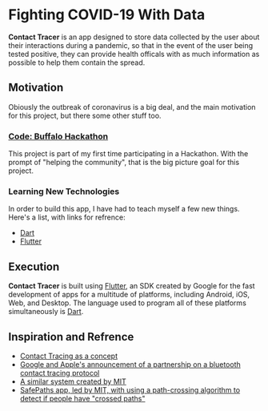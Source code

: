 # Fighting COVID-19 With Data
**Contact Tracer** is an app designed to store data collected by the user about their interactions during a pandemic, so that in the event of the user being tested positive, they can provide health officals with as much information as possible to help them contain the spread.
## Motivation
Obiously the outbreak of coronavirus is a big deal, and the main motivation for this project, but there some other stuff too.
### [Code: Buffalo Hackathon]([https://www.43north.org/code-buffalo/](https://www.43north.org/code-buffalo/))
This project is part of my first time participating in a Hackathon. With the prompt of "helping the community", that is the big picture goal for this project.
### Learning New Technologies
In order to build this app, I have had to teach myself a few new things. Here's a list, with links for refrence:
- [Dart](dart.dev)
- [Flutter](flutter.dev)
## Execution
**Contact Tracer** is built using [Flutter](flutter.dev), an SDK created by Google for the fast development of apps for a multitude of platforms, including Android, iOS, Web, and Desktop. The language used to program all of these platforms simultaneously is [Dart](dart.dev).
## Inspiration and Refrence
- [Contact Tracing as a concept](https://en.wikipedia.org/wiki/Contact_tracing)
- [Google and Apple's announcement of a partnership on a bluetooth contact tracing protocol](https://blog.google/inside-google/company-announcements/apple-and-google-partner-covid-19-contact-tracing-technology)
- [A similar system created by MIT](https://pact.mit.edu/)
- [SafePaths app, led by MIT, with using a path-crossing algorithm to detect if people have "crossed paths"](https://www.media.mit.edu/projects/safepaths/overview/)
